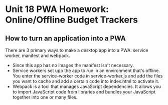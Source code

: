 # Unit 18 PWA Homework: Online/Offline Budget Trackers

## How to turn an application into a PWA
There are 3 primary ways to make a desktop app into a PWA: service worker, manifest and webpack. 
* Since this app has no images the manifest isn't necessary. 
* Service workers set upp the app to run in an environment that's offline. You enter the service-worker code in service-worker.js and add the files you want to cache and add a certain code into index.html to activate it.
* Webpack is a tool that manages JavaScript dependencies. It allows you to import JavaScript code from libraries and bundles your JavaScript together into one or many files.